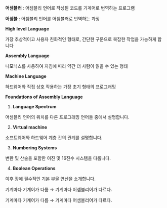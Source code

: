 **어셈블러** : 어셈블리 언어로 작성된 코드를 기계어로 번역하는 프로그램

**어셈블** : 어셈블리 언어를 어셈블러로 번역하는 과정

**High level Language**

가장 추상적이고 사용자 친화적인 형태로, 간단한 구문으로 복잡한 작업을 가능하게 합니다

**Assembly Language**

니모닉스를 사용하여 지침에 따라 약간 더 사람이 읽을 수 있는 형태

**Machine Language**

하드웨어와 직접 상호 작용하는 가장 초기 형태의 프로그래밍

**Foundations of Assembly Language**

1. **Language Spectrum**

어셈블리 언어의 위치를 다른 프로그래밍 언어들 중에서 설명합니다.

2. **Virtual machine**

소프트웨어와 하드웨어 계층 간의 관계를 설명합니다.

3. **Numbering Systems**

변환 및 산술을 포함한 이진 및 16진수 시스템을 다룹니다.

4. **Boolean Operations**

이후 장에 필수적인 기본 부울 연산을 소개합니다.

기계마다 기계어가 다름 → 기계마다 어셈블리어가 다르다.

기계마다 기계어가 다름 → 기계마다 어셈블리어가 다르다.
